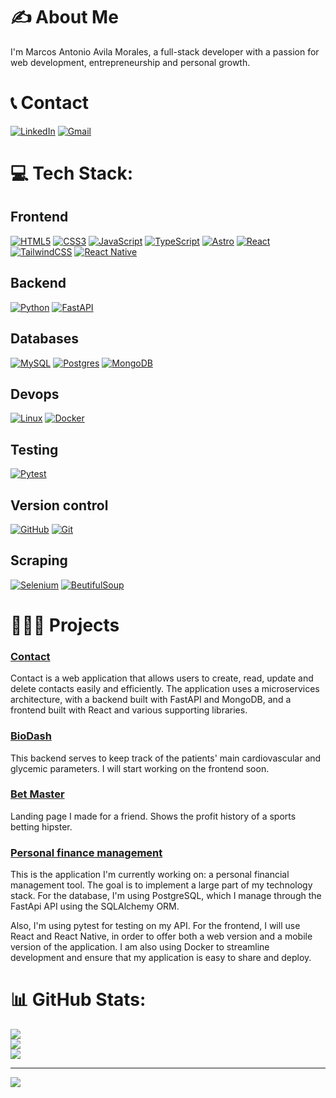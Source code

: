 # ✍️ About Me

I'm Marcos Antonio Avila Morales, a full-stack developer with a passion for web development, entrepreneurship and personal growth.

# 📞 Contact
[![LinkedIn](https://img.shields.io/badge/LinkedIn-%230077B5.svg?logo=linkedin&logoColor=white)](https://www.linkedin.com/in/marcos-antonio-avila-morales/) 
[![Gmail](https://img.shields.io/badge/Gmail-D14836?logo=gmail&logoColor=white)](mailto:marco.developer@outlook.com)


# 💻 Tech Stack:
## Frontend
[![HTML5](https://img.shields.io/badge/HTML5-%23E34F26.svg?style=flat&logo=html5&logoColor=white)](#) [![CSS3](https://img.shields.io/badge/CSS3-%231572B6.svg?style=flat&logo=css3&logoColor=white)](#) [![JavaScript](https://img.shields.io/badge/Javascript-%23323330.svg?style=flat&logo=javascript&logoColor=%23F7DF1E)](#) [![TypeScript](https://img.shields.io/badge/Typescript-%23007ACC.svg?style=flat&logo=typescript&logoColor=white)](#) [![Astro](https://img.shields.io/badge/Astro-%232C2052.svg?style=flat&logo=astro&logoColor=white)](#) [![React](https://img.shields.io/badge/React-%2320232a.svg?style=flat&logo=react&logoColor=%2361DAFB)](#) [![TailwindCSS](https://img.shields.io/badge/Tailwindcss-%2338B2AC.svg?style=flat&logo=tailwind-css&logoColor=white)](#) [![React Native](https://img.shields.io/badge/React_Native-%2320232a.svg?logo=react&logoColor=%2361DAFB)](#)

## Backend
[![Python](https://img.shields.io/badge/Python%20IDLE-3776AB?logo=python&logoColor=fff)](#) [![FastAPI](https://img.shields.io/badge/FastAPI-009485.svg?logo=fastapi&logoColor=white)](#)

## Databases
[![MySQL](https://img.shields.io/badge/MySQL-4479A1?logo=mysql&logoColor=fff)](#) [![Postgres](https://img.shields.io/badge/Postgres-%23316192.svg?logo=postgresql&logoColor=white)](#) [![MongoDB](https://img.shields.io/badge/MongoDB-%234ea94b.svg?logo=mongodb&logoColor=white)](#)

## Devops
[![Linux](https://img.shields.io/badge/Linux-FCC624?logo=linux&logoColor=black)](#) [![Docker](https://img.shields.io/badge/Docker-2496ED?logo=docker&logoColor=fff)](#)

## Testing
[![Pytest](https://img.shields.io/badge/Pytest-8A2BE2)](#)

## Version control
[![GitHub](https://img.shields.io/badge/GitHub-%23121011.svg?logo=github&logoColor=white)](#) [![Git](https://img.shields.io/badge/Git-F05032?logo=git&logoColor=fff)](#)

## Scraping
[![Selenium](https://img.shields.io/badge/Selenium-43B02A?logo=selenium&logoColor=fff)](#)
[![BeutifulSoup](https://img.shields.io/badge/BeutifulSoup-8A2BE2)](#)

# 👨🏻‍💻 Projects

<div class="grid-container-project">
	<div class="grid-item grid-item-project">
		<h3 class="poppins-medium project-h3"><a href='https://github.com/markospy/contacts' >Contact</a></h3>
		<p class='project-p'>Contact is a web application that allows users to create, read, update and delete contacts easily and efficiently. The application uses a microservices architecture, with a backend built with FastAPI and MongoDB, and a frontend built with React and various supporting libraries.<p>
	</div>
	<div class="grid-item project">
		<h3 class="poppins-medium project-h3"><a href='https://github.com/markospy/biodash' >BioDash</a></h3>
		<p class='project-p'>This backend serves to keep track of the patients' main cardiovascular and glycemic parameters. I will start working on the frontend soon.<p>
	</div>
	<div class="grid-item project">
		<h3 class="poppins-medium project-h3"><a href='https://github.com/markospy/landing_bet_master' >Bet Master</a></h3>
		<p class='project-p'>Landing page I made for a friend. Shows the profit history of a sports betting hipster.<p>
	</div>
	<div class="grid-item project">
		<h3 class="poppins-medium project-h3"><a href='https://github.com/markospy/personal_finance_management' >Personal finance management</a></h3>
<p class='project-p'>This is the application I'm currently working on: a personal financial management tool. The goal is to implement a large part of my technology stack. For the database, I'm using PostgreSQL, which I manage through the FastApi API using the SQLAlchemy ORM.
<p class='project-p'>Also, I'm using pytest for testing on my API. For the frontend, I will use React and React Native, in order to offer both a web version and a mobile version of the application. I am also using Docker to streamline development and ensure that my application is easy to share and deploy.
</div>

# 📊 GitHub Stats:
![](https://github-readme-stats.vercel.app/api?username=markospy&theme=light&hide_border=false&include_all_commits=false&count_private=false)<br/>
![](https://github-readme-streak-stats.herokuapp.com/?user=markospy&theme=light&hide_border=false)<br/>
![](https://github-readme-stats.vercel.app/api/top-langs/?username=markospy&theme=light&hide_border=false&include_all_commits=true&count_private=true&layout=compact)

---
[![](https://visitcount.itsvg.in/api?id=markospy&label=Profile%20Views&color=12&icon=5&pretty=true)](https://visitcount.itsvg.in)

